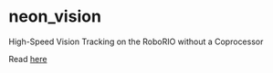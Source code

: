 # neon_vision
High-Speed Vision Tracking on the RoboRIO without a Coprocessor

Read [here](http://imjac.in/ta/post/2016/11/14/roborio-asm-vision.html)
